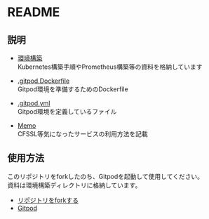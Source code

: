 # README

## 説明

* [環境構築](./環境構築)  
    Kubernetes構築手順やPrometheus構築等の資料を格納しています

* [.gitpod.Dockerfile](./.gitpod.Dockerfile)  
    Gitpod環境を準備するためのDockerfile

* [.gitpod.yml](./.gitpod.yml)  
    Gitpod環境を定義しているファイル

* [Memo](./Memo)  
    CFSSL等気になったサービスの利用方法を記載

## 使用方法

このリポジトリをforkしたのち、Gitpodを起動して使用してください。  
資料は環境構築ディレクトリに格納しています。

* [リポジトリをforkする](https://docs.github.com/ja/get-started/quickstart/fork-a-repo)
* [Gitpod](https://github.com/gitpod-io/gitpod)
